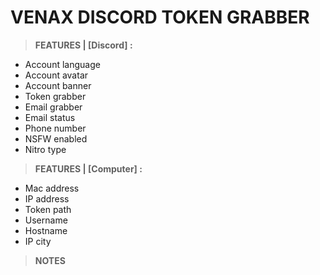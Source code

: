 # **VENAX DISCORD TOKEN GRABBER**<br>

> **FEATURES | [Discord] :**
- Account language
- Account avatar
- Account banner
- Token grabber
- Email grabber
- Email status
- Phone number
- NSFW enabled
- Nitro type

> **FEATURES | [Computer] :**
- Mac address
- IP address
- Token path
- Username
- Hostname
- IP city

> **NOTES**
